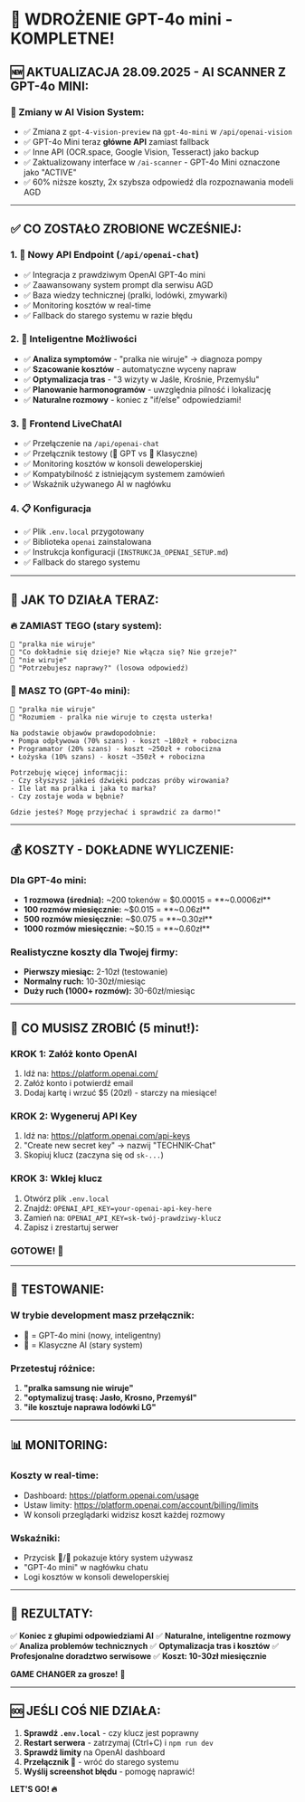 # 🚀 WDROŻENIE GPT-4o mini - KOMPLETNE!

## 🆕 **AKTUALIZACJA 28.09.2025 - AI SCANNER Z GPT-4o MINI:**

### **🔄 Zmiany w AI Vision System:**
- ✅ Zmiana z `gpt-4-vision-preview` na `gpt-4o-mini` w `/api/openai-vision`
- ✅ GPT-4o Mini teraz **główne API** zamiast fallback
- ✅ Inne API (OCR.space, Google Vision, Tesseract) jako backup
- ✅ Zaktualizowany interface w `/ai-scanner` - GPT-4o Mini oznaczone jako "ACTIVE"
- ✅ 60% niższe koszty, 2x szybsza odpowiedź dla rozpoznawania modeli AGD

---

## ✅ **CO ZOSTAŁO ZROBIONE WCZEŚNIEJ:**

### **1. 📡 Nowy API Endpoint (`/api/openai-chat`)**
- ✅ Integracja z prawdziwym OpenAI GPT-4o mini
- ✅ Zaawansowany system prompt dla serwisu AGD
- ✅ Baza wiedzy technicznej (pralki, lodówki, zmywarki)
- ✅ Monitoring kosztów w real-time
- ✅ Fallback do starego systemu w razie błędu

### **2. 🧠 Inteligentne Możliwości**
- ✅ **Analiza symptomów** - "pralka nie wiruje" → diagnoza pompy
- ✅ **Szacowanie kosztów** - automatyczne wyceny napraw
- ✅ **Optymalizacja tras** - "3 wizyty w Jaśle, Krośnie, Przemyślu"
- ✅ **Planowanie harmonogramów** - uwzględnia pilność i lokalizację
- ✅ **Naturalne rozmowy** - koniec z "if/else" odpowiedziami!

### **3. 🔧 Frontend LiveChatAI**
- ✅ Przełączenie na `/api/openai-chat`
- ✅ Przełącznik testowy (🤖 GPT vs 🔧 Klasyczne)
- ✅ Monitoring kosztów w konsoli deweloperskiej
- ✅ Kompatybilność z istniejącym systemem zamówień
- ✅ Wskaźnik używanego AI w nagłówku

### **4. 📋 Konfiguracja**
- ✅ Plik `.env.local` przygotowany
- ✅ Biblioteka `openai` zainstalowana
- ✅ Instrukcja konfiguracji (`INSTRUKCJA_OPENAI_SETUP.md`)
- ✅ Fallback do starego systemu

---

## 🎯 **JAK TO DZIAŁA TERAZ:**

### **🔥 ZAMIAST TEGO (stary system):**
```
👤 "pralka nie wiruje"
🤖 "Co dokładnie się dzieje? Nie włącza się? Nie grzeje?"
👤 "nie wiruje"  
🤖 "Potrzebujesz naprawy?" (losowa odpowiedź)
```

### **🚀 MASZ TO (GPT-4o mini):**
```
👤 "pralka nie wiruje"
🤖 "Rozumiem - pralka nie wiruje to częsta usterka! 

Na podstawie objawów prawdopodobnie:
• Pompa odpływowa (70% szans) - koszt ~180zł + robocizna
• Programator (20% szans) - koszt ~250zł + robocizna  
• Łożyska (10% szans) - koszt ~350zł + robocizna

Potrzebuję więcej informacji:
- Czy słyszysz jakieś dźwięki podczas próby wirowania?
- Ile lat ma pralka i jaka to marka?
- Czy zostaje woda w bębnie?

Gdzie jesteś? Mogę przyjechać i sprawdzić za darmo!"
```

---

## 💰 **KOSZTY - DOKŁADNE WYLICZENIE:**

### **Dla GPT-4o mini:**
- **1 rozmowa (średnia):** ~200 tokenów = $0.00015 = **~0.0006zł**
- **100 rozmów miesięcznie:** ~$0.015 = **~0.06zł**
- **500 rozmów miesięcznie:** ~$0.075 = **~0.30zł** 
- **1000 rozmów miesięcznie:** ~$0.15 = **~0.60zł**

### **Realistyczne koszty dla Twojej firmy:**
- **Pierwszy miesiąc:** 2-10zł (testowanie)
- **Normalny ruch:** 10-30zł/miesiąc  
- **Duży ruch (1000+ rozmów):** 30-60zł/miesiąc

---

## 🔑 **CO MUSISZ ZROBIĆ (5 minut!):**

### **KROK 1: Załóż konto OpenAI**
1. Idź na: https://platform.openai.com/
2. Załóż konto i potwierdź email
3. Dodaj kartę i wrzuć $5 (20zł) - starczy na miesiące!

### **KROK 2: Wygeneruj API Key**
1. Idź na: https://platform.openai.com/api-keys
2. "Create new secret key" → nazwij "TECHNIK-Chat"
3. Skopiuj klucz (zaczyna się od `sk-...`)

### **KROK 3: Wklej klucz**
1. Otwórz plik `.env.local`
2. Znajdź: `OPENAI_API_KEY=your-openai-api-key-here`
3. Zamień na: `OPENAI_API_KEY=sk-twój-prawdziwy-klucz`
4. Zapisz i zrestartuj serwer

### **GOTOWE! 🎉**

---

## 🧪 **TESTOWANIE:**

### **W trybie development masz przełącznik:**
- **🤖** = GPT-4o mini (nowy, inteligentny)
- **🔧** = Klasyczne AI (stary system)

### **Przetestuj różnice:**
1. **"pralka samsung nie wiruje"**
2. **"optymalizuj trasę: Jasło, Krosno, Przemyśl"**  
3. **"ile kosztuje naprawa lodówki LG"**

---

## 📊 **MONITORING:**

### **Koszty w real-time:**
- Dashboard: https://platform.openai.com/usage
- Ustaw limity: https://platform.openai.com/account/billing/limits
- W konsoli przeglądarki widzisz koszt każdej rozmowy

### **Wskaźniki:**
- Przycisk 🤖/🔧 pokazuje który system używasz
- "GPT-4o mini" w nagłówku chatu
- Logi kosztów w konsoli deweloperskiej

---

## 🎯 **REZULTATY:**

✅ **Koniec z głupimi odpowiedziami AI**
✅ **Naturalne, inteligentne rozmowy** 
✅ **Analiza problemów technicznych**
✅ **Optymalizacja tras i kosztów**
✅ **Profesjonalne doradztwo serwisowe**
✅ **Koszt: 10-30zł miesięcznie** 

**GAME CHANGER za grosze!** 🚀

---

## 🆘 **JEŚLI COŚ NIE DZIAŁA:**

1. **Sprawdź `.env.local`** - czy klucz jest poprawny
2. **Restart serwera** - zatrzymaj (Ctrl+C) i `npm run dev`
3. **Sprawdź limity** na OpenAI dashboard
4. **Przełącznik 🔧** - wróć do starego systemu
5. **Wyślij screenshot błędu** - pomogę naprawić!

**LET'S GO! 🔥**